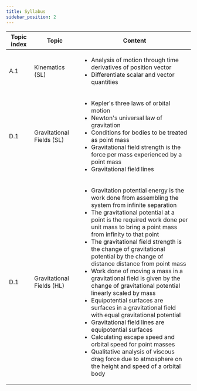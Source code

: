```yaml
---
title: Syllabus
sidebar_position: 2
---
```


| Topic index | Topic                | Content                                                                                                                                                                                                                                                                            |
| ----------- | -------------------- | ---------------------------------------------------------------------------------------------------------------------------------------------------------------------------------------------------------------------------------------------------------------------------------- |
| A.1         | Kinematics (SL)          | <ul><li> Analysis of motion through time derivatives of position vector </li><li> Differentiate scalar and vector quantities </li></ul>                                                                                                                                            |
| D.1         | Gravitational Fields (SL) | <ul><li> Kepler's three laws of orbital motion</li><li> Newton's universal law of gravitation</li><li> Conditions for bodies to be treated as point mass</li><li> Gravitational field strength is the force per mass experienced by a point mass</li><li>Gravitational field lines</li></ul> |
| D.1 | Gravitational Fields (HL) | <ul><li>Gravitation potential energy is the work done from assembling the system from infinite separation </li><li> The gravitational potential at a point is the required work done per unit mass to bring a point mass from infinity to that point</li><li> The gravitational field strength is the change of gravitational potential by the change of distance distance from point mass</li><li> Work done of moving a mass in a gravitational field is given by the change of gravitational potential linearly scaled by mass</li><li>Equipotential surfaces are surfaces in a gravitational field with equal gravitational potential</li><li>Gravitational field lines are equipotential surfaces</li><li>Calculating escape speed and orbital speed for point masses</li><li>Qualitative analysis of viscous drag force due to atmosphere on the height and speed of a orbital body</li></ul> |

